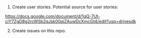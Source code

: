1. Create user stories.
Potential source for user stories:

https://docs.google.com/document/d/1gQ-7Ut-ciY7ZgD8g2rcWSk2qJsk00ajZAuwDcXmcGt4/edit?usp=drivesdk

2. Create issues on this repo.

